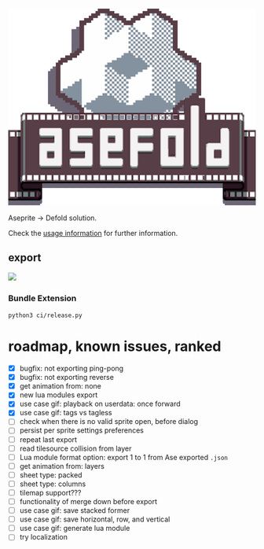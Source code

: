 ![](https://github.com/Kaiqgs/asefold/blob/main/assets/icon.png?raw=true)


Aseprite -> Defold solution.

Check the [usage information](/USAGE.md) for further information.

## export

![](https://github.com/Kaiqgs/asefold/blob/main/assets/export_no_scripts.gif?raw=true)

### Bundle Extension

```
python3 ci/release.py
```

# roadmap, known issues, ranked

- [x] bugfix: not exporting ping-pong
- [x] bugfix: not exporting reverse
- [x] get animation from: none
- [x] new lua modules export
- [x] use case gif: playback on userdata: once forward
- [x] use case gif: tags vs tagless
- [ ] check when there is no valid sprite open, before dialog
- [ ] persist per sprite settings preferences
- [ ] repeat last export
- [ ] read tilesource collision from layer
- [ ] Lua module format option: export 1 to 1 from Ase exported `.json`
- [ ] get animation from: layers
- [ ] sheet type: packed
- [ ] sheet type: columns
- [ ] tilemap support???
- [ ] functionality of merge down before export
- [ ] use case gif: save stacked former
- [ ] use case gif: save horizontal, row, and vertical
- [ ] use case gif: generate lua module
- [ ] try localization
